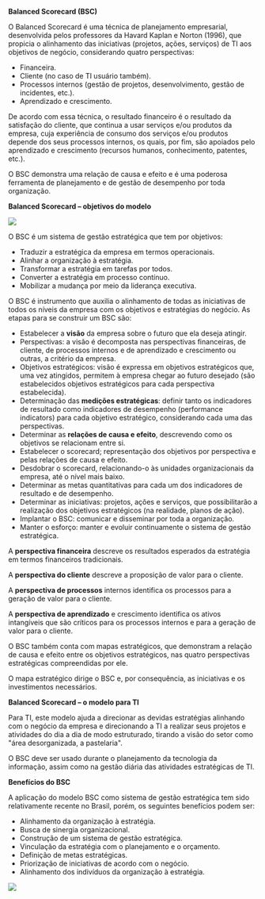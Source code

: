 **Balanced Scorecard (BSC)**

O Balanced Scorecard é uma técnica de planejamento empresarial, desenvolvida pelos professores da Havard Kaplan e Norton (1996), que propicia o alinhamento das iniciativas (projetos, ações, serviços) de TI aos objetivos de negócio, considerando quatro perspectivas:

- Financeira.
- Cliente (no caso de TI usuário também).
- Processos internos (gestão de projetos, desenvolvimento, gestão de incidentes, etc.).
- Aprendizado e crescimento.

De acordo com essa técnica, o resultado financeiro é o resultado da satisfação do cliente, que continua a usar serviços e/ou produtos da empresa, cuja experiência de consumo dos serviços e/ou produtos depende dos seus processos internos, os quais, por fim, são apoiados pelo aprendizado e crescimento (recursos humanos, conhecimento, patentes, etc.).

O BSC demonstra uma relação de causa e efeito e é uma poderosa ferramenta de planejamento e de gestão de desempenho por toda organização.

**Balanced Scorecard – objetivos do modelo**

[![](https://img.uninove.br/static/0/0/0/0/0/0/6/2/2/6/9/6226997/balanced-scorecard.png)](https://img.uninove.br/static/0/0/0/0/0/0/6/2/2/6/9/6226997/balanced-scorecard.png)

O BSC é um sistema de gestão estratégica que tem por objetivos:

- Traduzir a estratégica da empresa em termos operacionais.
- Alinhar a organização à estratégia.
- Transformar a estratégia em tarefas por todos.
- Converter a estratégia em processo contínuo.
- Mobilizar a mudança por meio da liderança executiva.

O BSC é instrumento que auxilia o alinhamento de todas as iniciativas de todos os níveis da empresa com os objetivos e estratégias do negócio. As etapas para se construir um BSC são:

- Estabelecer a **visão** da empresa sobre o futuro que ela deseja atingir.
- Perspectivas: a visão é decomposta nas perspectivas financeiras, de cliente, de processos internos e de aprendizado e crescimento ou outras, a critério da empresa.
- Objetivos estratégicos: visão é expressa em objetivos estratégicos que, uma vez atingidos, permitem à empresa chegar ao futuro desejado (são estabelecidos objetivos estratégicos para cada perspectiva estabelecida).
- Determinação das **medições estratégicas**: definir tanto os indicadores de resultado como indicadores de desempenho (performance indicators) para cada objetivo estratégico, considerando cada uma das perspectivas.
- Determinar as **relações de causa e efeito**, descrevendo como os objetivos se relacionam entre si.
- Estabelecer o scorecard; representação dos objetivos por perspectiva e pelas relações de causa e efeito.
- Desdobrar o scorecard, relacionando-o às unidades organizacionais da empresa, até o nível mais baixo.
- Determinar as metas quantitativas para cada um dos indicadores de resultado e de desempenho.
- Determinar as iniciativas: projetos, ações e serviços, que possibilitarão a realização dos objetivos estratégicos (na realidade, planos de ação).
- Implantar o BSC: comunicar e disseminar por toda a organização.
- Manter o esforço: manter e evoluir continuamente o sistema de gestão estratégica.

A **perspectiva financeira** descreve os resultados esperados da estratégia em termos financeiros tradicionais.

A **perspectiva do cliente** descreve a proposição de valor para o cliente.

A **perspectiva de processos** internos identifica os processos para a geração de valor para o cliente.

A **perspectiva de aprendizado** e crescimento identifica os ativos intangíveis que são críticos para os processos internos e para a geração de valor para o cliente.

O BSC também conta com mapas estratégicos, que demonstram a relação de causa e efeito entre os objetivos estratégicos, nas quatro perspectivas estratégicas compreendidas por ele.

O mapa estratégico dirige o BSC e, por consequência, as iniciativas e os investimentos necessários.

**Balanced Scorecard – o modelo para TI**

Para TI, este modelo ajuda a direcionar as devidas estratégias alinhando com o negócio da empresa e direcionando a TI a realizar seus projetos e atividades do dia a dia de modo estruturado, tirando a visão do setor como "área desorganizada, a pastelaria".

O BSC deve ser usado durante o planejamento da tecnologia da informação, assim como na gestão diária das atividades estratégicas de TI.

**Benefícios do BSC**

A aplicação do modelo BSC como sistema de gestão estratégica tem sido relativamente recente no Brasil, porém, os seguintes benefícios podem ser:

- Alinhamento da organização à estratégia.
- Busca de sinergia organizacional.
- Construção de um sistema de gestão estratégica.
- Vinculação da estratégia com o planejamento e o orçamento.
- Definição de metas estratégicas.
- Priorização de iniciativas de acordo com o negócio.
- Alinhamento dos indivíduos da organização à estratégia.

[![](https://img.uninove.br/static/0/0/0/0/0/0/6/2/2/7/0/6227041/fluxo2.jpg)](https://img.uninove.br/static/0/0/0/0/0/0/6/2/2/7/0/6227041/fluxo2.jpg)